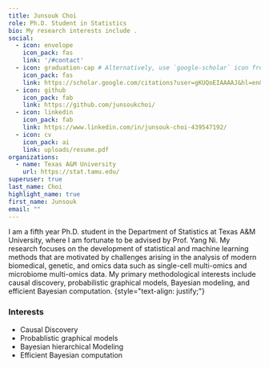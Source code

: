 ```yaml
---
title: Junsouk Choi
role: Ph.D. Student in Statistics
bio: My research interests include .
social:
  - icon: envelope
    icon_pack: fas
    link: '/#contact'
  - icon: graduation-cap # Alternatively, use `google-scholar` icon from `ai` icon pack
    icon_pack: fas
    link: https://scholar.google.com/citations?user=gKUQoEIAAAAJ&hl=en&oi=ao
  - icon: github
    icon_pack: fab
    link: https://github.com/junsoukchoi/
  - icon: linkedin
    icon_pack: fab
    link: https://www.linkedin.com/in/junsouk-choi-439547192/
  - icon: cv
    icon_pack: ai
    link: uploads/resume.pdf
organizations:
  - name: Texas A&M University
    url: https://stat.tamu.edu/
superuser: true
last_name: Choi
highlight_name: true
first_name: Junsouk
email: ""
---
```


I am a fifth year Ph.D. student in the Department of Statistics at Texas A&M University, where I am fortunate to be advised by Prof. Yang Ni. My research focuses on  the development of statistical and machine learning methods that are motivated by challenges arising in the analysis of modern biomedical, genetic, and omics data such as single-cell multi-omics and microbiome multi-omics data.  My primary methodological interests include causal discovery, probabilistic graphical models, Bayesian modeling, and efficient Bayesian computation.
{style="text-align: justify;"}

<div align="left">

### Interests
- Causal Discovery
- Probablistic graphical models
- Bayesian hierarchical Modeling
- Efficient Bayesian computation
